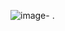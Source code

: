 ![image](https://github.com/user-attachments/assets/558e02fa-3aa0-42ee-a46e-375e830f8019)- .

<!---
Mrudhul07/Mrudhul07 is a ✨ special ✨ repository because its `README.md` (this file) appears on your GitHub profile.
You can click the Preview link to take a look at your Ex No: 01 Design & Implementation of CMOS Inverter Design Using Cadence EDA Tools
Aim:
To design and implement a CMOS inverter circuit using Cadence EDA tools, analyse its
electrical characteristics, and understand the fundamental principles of CMOS technology,
including the design process, layout, and simulation techniques.
Tools Required:
• Personal Computer
• Cadence Virtuoso Software
S C H E M A T I C S I M U L A T I O N - PROCEDURE FOR CREATING THE SCHEMATIC
SIMULATION -Commands to get into Cadence
1. 2. Right Click and open the terminal window
Type the following commands as follows and press enter.
• csh
• source /cadence/install/cshrc
• virtuoso
Procedure for Schematic simulation using Cadence
1. Now two windows must open i) virtuoso/command interpreter window ii)”Whats
New…
”
2. Close the 2nd window
3. Use 1st window i.e virtuoso window (CIW) for further processing.
i. Create a New Library
ii. Create Schematic Cell view.
iii. Create the Symbol for schematic Cell view.
iv. Create the test Cell view.
v. Analog simulation by spectre
i) Procedure for Creating New Library.
• File –New – Library
• Name: Give name for ur library Ex: VLSILAB
EXP
1
_
_
• Enable Attach to an existing technology library, Click OK
• Attach the library to the technology library gpdk045.Click OK
ii) Create Schematic Cell view.
• Go to 1st window i.e virtuoso (CIW)
• File-New-Cell view
• Setup the new file form
Library: Select the one you created.
Cell: Give the experiment name Ex: Inverter ViewSchematic
Type: Schematic press OK
• Add the required components from the libraries and make the connections.
Go to instance fixed menu or use shortcut key “I” from keypad to go instances
Click on browse. This opens the library browser
Now select the appropriate library for components like
Gpdk45 ------------------------nmos1v, pmos1v
Create Input and Output pins
Make the connections by using fixed narrow wire key
Click Check and Save button
![image](https://github.com/user-attachments/assets/784d0afa-d8c6-4d7d-8681-
84e5c851ea37)
iii) Creating the Symbol for schematic Cell view
• In the schematic window, execute
Create – Cell view – From Cell view
The cell view from cell view window appears
Check Lib Name, Cell Name, From View name must be schematic Press ok
• Now Symbol generation form appears. Click Ok If No changes required
• A new window with with default symbol is created.
• Edit the symbol if you want to give actual symbol shape else continue.
• Execute Create-Cell view-from cell view
• Library Name and Cell Name must be same which you have used for schematic.
Press OK
• Check for the position of pin side.Prss OK
• Edit for the shape by Create-Shape-Choose required options to edit.
![image](https://github.com/user-attachments/assets/e947dcda-b023-4668-a955-
a5faf0949702)
iv) Creating the new test cell view
• Go to CIW window, Execute File-New-Cell view
Setup the new file form
Library: Select the one you created.
Cell: Cell name must be different from the name used in schematic cell view. Ex:
Inverter
test
_
View: Schematic
Type: Schematic press OK
• Follow the step 3(ii) d to make the required connections
![image](https://github.com/user-attachments/assets/0f1eb390-537e-4915-a9d5-
6855883745d4)
Analog simulation by SPECTRE.
• In test cell view window
• Launch – ADE L(Analog Design Environment)
Execute Setup—Simulation/directory/Host A new window opens
Set the simulation window to spectre and click ok
Execute Analysis – Choose. A window opens.
Select the type and set the specifications and press OK
Execute Output s—to be plotted – Select on Schematic
Then Select the INPUT WIRE(Vin ) and OUTPUT WIRE(Vout) from your test
Schematic using mouse
• Execute Simulation -- Net list and Run
![image](https://github.com/user-attachments/assets/3aac50ec-bc0f-406e-be2e-
a504b8afa8c9)
For Transient Analysis Settings and Output
![image](https://github.com/user-attachments/assets/92d14f32-8ba5-4fed-978a-
38c360b8e305)
![image](https://github.com/user-attachments/assets/b86fd87f-7a66-47f5-bc26-
2b5f4cb5679d)
For DC Analysis Settings and Output
![image](https://github.com/user-attachments/assets/0ee74107-e03a-4204-b685-
83ced611c993)
![image](https://github.com/user-attachments/assets/e6b8b6c7-378f-449e-82a5-
72286f238b02)

https://drive.google.com/file/d/1c6ELkUpVo39DB4c_lypgtgbwwrygYem_/view?usp=drivesdk
_
lypgtgbwwrygYem
_
/view?usp=drivesd
k
Results:
1. Successfully designed the CMOS inverter schematic using Cadence EDA tools.
2. The simulation results demonstrated the correct logic operation of the inverter,
where the output voltage switches between high (Vdd) and low (0V) levels, corresponding to
the input voltage transitions.
3. The Voltage Transfer Characteristic (VTC) curve was plotted, showing the
